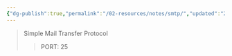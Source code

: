 ```yaml
---
{"dg-publish":true,"permalink":"/02-resources/notes/smtp/","updated":"2024-08-26T21:36:10.000+02:00"}
---
```


>Simple Mail Transfer Protocol
>> PORT: 25